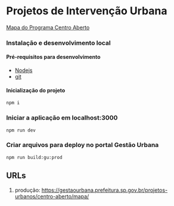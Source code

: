 # Projetos de Intervenção Urbana

[Mapa do Programa Centro Aberto](https://gestaourbana.prefeitura.sp.gov.br/projetos-urbanos/centro-aberto/mapa/)
### Instalação e desenvolvimento local
#### Pré-requisitos para desenvolvimento
* [Nodejs](https://nodejs.org)
* [git](https://git-scm.com/downloads)

#### Inicialização do projeto
```
npm i
```

### Iniciar a aplicação em localhost:3000
```
npm run dev
```

### Criar arquivos para deploy no portal Gestão Urbana
```
npm run build:gu:prod
```

## URLs
 1. produção: https://gestaourbana.prefeitura.sp.gov.br/projetos-urbanos/centro-aberto/mapa/
